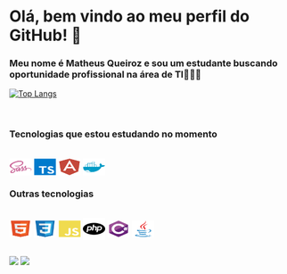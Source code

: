 # Olá, bem vindo ao meu perfil do GitHub! 👋
### Meu nome é Matheus Queiroz e sou um estudante buscando oportunidade profissional na área de TI👨🏽‍💻

[![Top Langs](https://github-readme-stats.vercel.app/api/top-langs/?username=Mats057&layout=compact&theme=github_dark)](https://github.com/Mats057?tab=repositories)

<div style="display: inline_block"><br>

  <h3>Tecnologias que estou estudando no momento</h3><br>
  <img align="center" alt="SCSS" height="30" width="40" src="https://raw.githubusercontent.com/devicons/devicon/master/icons/sass/sass-original.svg">
  <img align="center" alt="TypeScript" height="30" width="40" src="https://raw.githubusercontent.com/devicons/devicon/master/icons/typescript/typescript-original.svg">
  <img align="center" alt="Angular" height="30" width="40" src="https://raw.githubusercontent.com/devicons/devicon/master/icons/angularjs/angularjs-plain.svg">
  <img align="center" alt="Angular" height="30" width="40" src="https://raw.githubusercontent.com/devicons/devicon/master/icons/docker/docker-plain.svg"><br>

  <h3>Outras tecnologias</h3><br>
  <img align="center" alt="HTML" height="30" width="40" src="https://raw.githubusercontent.com/devicons/devicon/master/icons/html5/html5-original.svg">
  <img align="center" alt="CSS" height="30" width="40" src="https://raw.githubusercontent.com/devicons/devicon/master/icons/css3/css3-original.svg">
  <img align="center" alt="JavaScript" height="30" width="40" src="https://raw.githubusercontent.com/devicons/devicon/master/icons/javascript/javascript-plain.svg">
  <img align="center" alt="PHP" height="40" width="40" src="https://raw.githubusercontent.com/devicons/devicon/master/icons/php/php-plain.svg">
  <img align="center" alt="Csharp" height="30" width="40" src="https://raw.githubusercontent.com/devicons/devicon/master/icons/csharp/csharp-original.svg">
  <img align="center" alt="Java" height="30" width="40" src="https://raw.githubusercontent.com/devicons/devicon/master/icons/java/java-original.svg"><br>

</div>

 ##
 
<div> 
    <a href="https://www.linkedin.com/in/matheus-queiroz-414ba7207/" target="_blank"><img src="https://img.shields.io/badge/-LinkedIn-%230077B5?style=for-the-badge&logo=linkedin&logoColor=white" target="_blank"></a> 
  <a href = "mailto:qzmatheus057@gmail.com"><img src="https://img.shields.io/badge/-Gmail-%23333?style=for-the-badge&logo=gmail&logoColor=white" target="_blank"></a>
  
</div>
